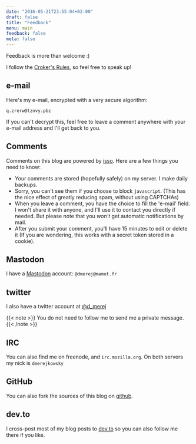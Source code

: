 ```yaml
---
date: "2016-05-21T23:55:04+02:00"
draft: false
title: "Feedback"
menu: main
feedback: false
meta: false
---
```


Feedback is more than welcome :)

I follow the [Croker's Rules](http://sl4.org/crocker.html), so feel free to
speak up!

## e-mail


Here's my e-mail, encrypted with a very secure algorithm:

```text
q.zrerw@tznvy.pbz
```

If you can't decrypt this, feel free to leave a comment anywhere with your
e-mail address and I'll get back to you.

## Comments

Comments on this blog are powered by [isso](https://posativ.org/isso/).
Here are a few things you need to know:

* Your comments are stored (hopefully safely) on my server. I make daily
  backups.
* Sorry, you can't see them if you choose to block `javascript`. (This has the
  nice effect of greatly reducing spam, without using CAPTCHAs)
* When you leave a comment, you have the choice to fill the 'e-mail' field.
  I won't share it with anyone, and I'll use it to contact you directly if
  needed. But please note that you *won't* get automatic notifications by mail.
* After you submit your comment, you'll have 15 minutes to edit or delete it
  (If you are wondering, this works with a secret token stored in a cookie).

## Mastodon

I have a [Mastodon](https://mastodon.social/about) account:
`@dmerej@mamot.fr`

## twitter

I also have a twitter account at [@d_merej](https://twitter.com/d_merej)

{{< note >}}
You do not need to follow me to send me a private
message.
{{< /note >}}

## IRC

You can also find me on freenode, and `irc.mozilla.org`.
On both servers my nick is `dmerejkowsky`

## GitHub

You can also fork the sources of this blog on [github](https://github.com/dmerejkowsky/blog).

## dev.to

I cross-post most of my blog posts to [dev.to](https://dev.to/dmerejkowsky)
so you can also follow me there if you like.
